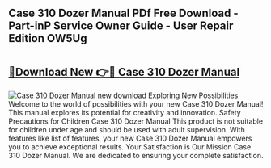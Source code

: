 ## Case 310 Dozer Manual PDf Free Download - Part-inP Service Owner Guide - User Repair Edition OW5Ug

# <h2><a href="http://bc71780.oget.top/?id=Case+310+Dozer+Manual">🔗Download New 👉🔴 Case 310 Dozer Manual</a></h2>

[![Case 310 Dozer Manual new download](https://i.imgur.com/5g1atiW.png)](http://bc71780.oget.top/?id=Case+310+Dozer+Manual)
Exploring New Possibilities Welcome to the world of possibilities with your new Case 310 Dozer Manual! This manual explores its potential for creativity and innovation. Safety Precautions for Children Case 310 Dozer Manual This product is not suitable for children under age and should be used with adult supervision. With features like list of features, your new Case 310 Dozer Manual empowers you to achieve exceptional results. Your Satisfaction is Our Mission Case 310 Dozer Manual. We are dedicated to ensuring your complete satisfaction.
